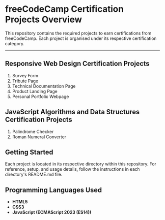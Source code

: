 # freeCodeCamp Certification Projects Overview

This repository contains the required projects to earn certifications from freeCodeCamp. Each project is organised under its respective certification category.

---------------------------------------------------------------------------------------------------------------------------------------------------------------

## Responsive Web Design Certification Projects

1. Survey Form  
2. Tribute Page  
3. Technical Documentation Page  
4. Product Landing Page  
5. Personal Portfolio Webpage  

## JavaScript Algorithms and Data Structures Certification Projects

1. Palindrome Checker
2. Roman Numeral Converter

## Getting Started

Each project is located in its respective directory within this repository. For reference, setup, and usage details, follow the instructions in each directory's README.md file.

## Programming Languages Used

- **HTML5**  
- **CSS3**  
- **JavaScript (ECMAScript 2023 (ES14))**
